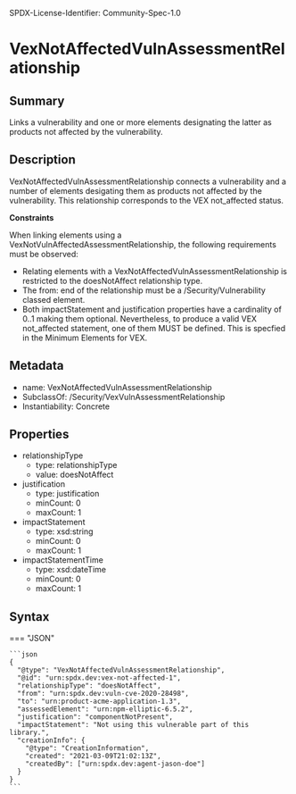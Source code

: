 SPDX-License-Identifier: Community-Spec-1.0

# VexNotAffectedVulnAssessmentRelationship

## Summary

Links a vulnerability and one or more elements designating the latter as products
not affected by the vulnerability.

## Description

VexNotAffectedVulnAssessmentRelationship connects a vulnerability and a number
of elements desigating them as products not affected by the vulnerability.
This relationship corresponds to the VEX not_affected status.

**Constraints**

When linking elements using a VexNotVulnAffectedAssessmentRelationship, the
following requirements must be observed:

* Relating elements with a VexNotAffectedVulnAssessmentRelationship is restricted
to the doesNotAffect relationship type.
* The from: end of the relationship must be a /Security/Vulnerability classed
element.
* Both impactStatement and justification properties have a cardinality of
0..1 making them optional. Nevertheless, to produce a valid VEX not_affected
statement, one of them MUST be defined. This is specfied in the Minimum Elements
for VEX.

## Metadata

- name: VexNotAffectedVulnAssessmentRelationship
- SubclassOf:  /Security/VexVulnAssessmentRelationship
- Instantiability: Concrete

## Properties

- relationshipType
  - type: relationshipType
  - value: doesNotAffect
- justification
  - type: justification
  - minCount: 0
  - maxCount: 1
- impactStatement
  - type: xsd:string
  - minCount: 0
  - maxCount: 1
- impactStatementTime
  - type: xsd:dateTime
  - minCount: 0
  - maxCount: 1

## Syntax

=== "JSON"

    ```json
    {
      "@type": "VexNotAffectedVulnAssessmentRelationship",
      "@id": "urn:spdx.dev:vex-not-affected-1",
      "relationshipType": "doesNotAffect",
      "from": "urn:spdx.dev:vuln-cve-2020-28498",
      "to": "urn:product-acme-application-1.3",
      "assessedElement": "urn:npm-elliptic-6.5.2",
      "justification": "componentNotPresent",
      "impactStatement": "Not using this vulnerable part of this library.",
      "creationInfo": {
        "@type": "CreationInformation",
        "created": "2021-03-09T21:02:13Z",
        "createdBy": ["urn:spdx.dev:agent-jason-doe"]
      }
    }
    ```
